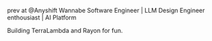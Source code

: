 
prev at @Anyshift
Wannabe Software Engineer | LLM Design Engineer enthousiast | AI Platform 

Building TerraLambda and Rayon for fun. 
